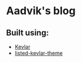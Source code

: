 # Aadvik's blog

## Built using: 
- [Kevlar](github.com/aadv1k/kevlar)
- [listed-kevlar-theme](github.com/aadv1k/listed-kevlar-theme)
